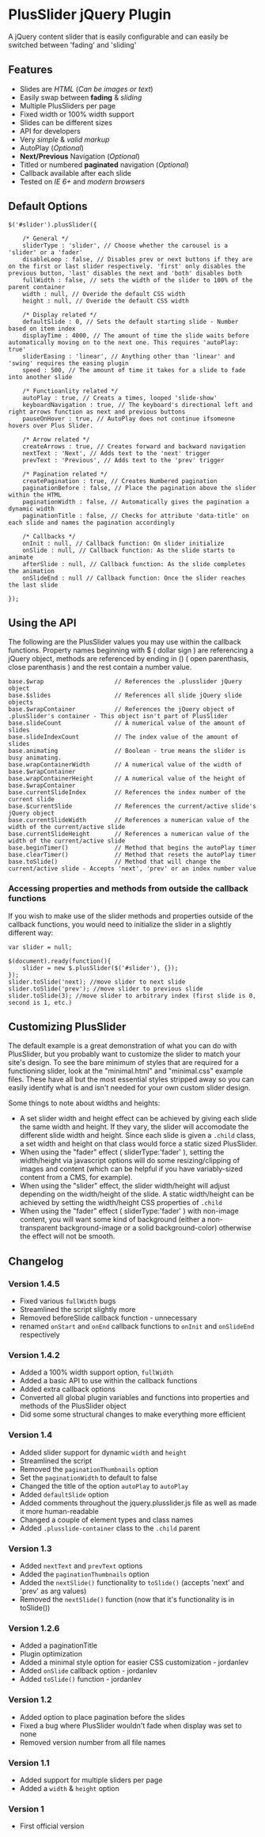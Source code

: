 # PlusSlider jQuery Plugin

A jQuery content slider that is easily configurable and can easily be switched between 'fading' and 'sliding'

## Features
* Slides are _HTML_ (_Can be images or text_)
* Easily swap between **fading** &amp; *sliding*
* Multiple PlusSliders per page
* Fixed width or 100% width support
* Slides can be different sizes
* API for developers
* Very _simple_ &amp; _valid markup_
* AutoPlay (_Optional_)
* **Next/Previous** Navigation (_Optional_)
* Titled or numbered **paginated** navigation (_Optional_)
* Callback available after each slide
* Tested on *IE 6+* and *modern browsers*

## Default Options
    $('#slider').plusSlider({
        
        /* General */
        sliderType : 'slider', // Choose whether the carousel is a 'slider' or a 'fader'
        disableLoop : false, // Disables prev or next buttons if they are on the first or last slider respectively. 'first' only disables the previous button, 'last' disables the next and 'both' disables both
        fullWidth : false, // sets the width of the slider to 100% of the parent container
        width : null, // Overide the default CSS width
        height : null, // Overide the default CSS width
        
        /* Display related */
        defaultSlide : 0, // Sets the default starting slide - Number based on item index
        displayTime : 4000, // The amount of time the slide waits before automatically moving on to the next one. This requires 'autoPlay: true'
        sliderEasing : 'linear', // Anything other than 'linear' and 'swing' requires the easing plugin
        speed : 500, // The amount of time it takes for a slide to fade into another slide

        /* Functioanlity related */
        autoPlay : true, // Creats a times, looped 'slide-show'
        keyboardNavigation : true, // The keyboard's directional left and right arrows function as next and previous buttons
        pauseOnHover : true, // AutoPlay does not continue ifsomeone hovers over Plus Slider.

        /* Arrow related */
        createArrows : true, // Creates forward and backward navigation
        nextText : 'Next', // Adds text to the 'next' trigger
        prevText : 'Previous', // Adds text to the 'prev' trigger

        /* Pagination related */
        createPagination : true, // Creates Numbered pagination
        paginationBefore : false, // Place the pagination above the slider within the HTML
        paginationWidth : false, // Automatically gives the pagination a dynamic width
        paginationTitle : false, // Checks for attribute 'data-title' on each slide and names the pagination accordingly

        /* Callbacks */
        onInit : null, // Callback function: On slider initialize
        onSlide : null, // Callback function: As the slide starts to animate
        afterSlide : null, // Callback function: As the slide completes the animation
        onSlideEnd : null // Callback function: Once the slider reaches the last slide

    });

## Using the API
The following are the PlusSlider values you may use within the callback functions. Property names beginning with $ ( dollar sign ) are referencing a jQuery object, methods are referenced by ending in () ( open parenthasis, close parenthasis ) and the rest contain a number value.

    base.$wrap                    // References the .plusslider jQuery object
    base.$slides                  // References all slide jQuery slide objects
    base.$wrapContainer           // References the jQuery object of .plusSlider's container - This object isn't part of PlusSlider
    base.slideCount               // A numerical value of the amount of slides
    base.slideIndexCount          // The index value of the amount of slides
    base.animating                // Boolean - true means the slider is busy animating.
    base.wrapContainerWidth       // A numerical value of the width of base.$wrapContainer
    base.wrapContainerHeight      // A numerical value of the height of base.$wrapContainer
    base.currentSlideIndex        // References the index number of the current slide
    base.$currentSlide            // References the current/active slide's jQuery object
    base.currentSlideWidth        // References a numerican value of the width of the current/active slide
    base.currentSlideHeight       // References a numerican value of the width of the current/active slide
    base.beginTimer()             // Method that begins the autoPlay timer
    base.clearTimer()             // Method that resets the autoPlay timer
    base.toSlide()                // Method that will change the current/active slide - Accepts 'next', 'prev' or an index number value

### Accessing properties and methods from outside the callback functions
If you wish to make use of the slider methods and properties outside of the callback functions, you would need to initialize the slider in a slightly different way:

    var slider = null;
    
    $(document).ready(function(){
        slider = new $.plusSlider($('#slider'), {});
    });
    slider.toSlide('next); //move slider to next slide
    slider.toSlide('prev'); //move slider to previous slide
    slider.toSlide(3); //move slider to arbitrary index (first slide is 0, second is 1, etc.)


## Customizing PlusSlider

The default example is a great demonstration of what you can do with PlusSlider, but you probably want to customize the slider to match your site's design.
To see the bare minimum of styles that are required for a functioning slider, look at the "minimal.html" and "minimal.css" example files. These have all but the most essential styles stripped away so you can easily identify what is and isn't needed for your own custom slider design.

Some things to note about widths and heights:

* A set slider width and height effect can be achieved by giving each slide the same width and height. If they vary, the slider will accomodate the different slide width and height. Since each slide is given a `.child` class, a set width and height on that class would force a static sized PlusSlider.
* When using the "fader" effect ( sliderType:'fader' ), setting the width/height via javascript options will do some resizing/clipping of images and content (which can be helpful if you have variably-sized content from a CMS, for example).
* When using the "slider" effect, the slider width/height will adjust depending on the width/height of the slide. A static width/height can be achieved by setting the width/height CSS properties of `.child`
* When using the "fader" effect ( sliderType:'fader' ) with non-image content, you will want some kind of background (either a non-transparent background-image or a solid background-color) otherwise the effect will not be smooth.

## Changelog

### Version 1.4.5
* Fixed various `fullWidth` bugs
* Streamlined the script slightly more
* Removed beforeSlide callback function - unnecessary
* renamed `onStart` and `onEnd` callback functions to `onInit` and `onSlideEnd` respectively

### Version 1.4.2
* Added a 100% width support option, `fullWidth`
* Added a basic API to use within the callback functions
* Added extra callback options
* Converted all global plugin variables and functions into properties and methods of the PlusSlider object
* Did some some structural changes to make everything more efficient

### Version 1.4
* Added slider support for dynamic `width` and `height`
* Streamlined the script
* Removed the `paginationThumbnails` option
* Set the `paginationWidth` to default to false
* Changed the title of the option `autoPlay` to `autoPlay`
* Added `defaultSlide` option
* Added comments throughout the jquery.plusslider.js file as well as made it more human-readable
* Changed a couple of element types and class names
* Added `.plusslide-container` class to the `.child` parent

### Version 1.3
* Added `nextText` and `prevText` options
* Added the `paginationThumbnails` option 
* Added the `nextSlide()` functionality to `toSlide()` (accepts 'next' and 'prev' as arg values)
* Removed the `nextSlide()` function (now that it's functionality is in toSlide())

### Version 1.2.6
* Added a paginationTitle
* Plugin optimization
* Added a minimal style option for easier CSS customization - jordanlev
* Added `onSlide` callback option - jordanlev
* Added `toSlide()` function - jordanlev

### Version 1.2
* Added option to place pagination before the slides
* Fixed a bug where PlusSlider wouldn't fade when display was set to none
* Removed version number from all file names

### Version 1.1
* Added support for multiple sliders per page
* Added a `width` &amp; `height` option

### Version 1
* First official version